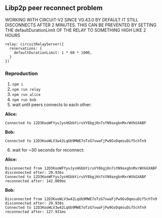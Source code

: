 ## Libp2p peer reconnect problem

WORKING WITH CIRCUIT-V2 SINCE V0.43.0
BY DEFAULT IT STILL DISCONNECTS AFTER 2 MINUTES.
THIS CAN BE PREVENTED BY SETTING THE defaultDurationLimit OF THE RELAY TO SOMETHING HIGH LIKE 2 HOURS

```shell
relay: circuitRelayServer({
  reservations: {
    defaultDurationLimit: 1 * 60 * 1000,
  }
})
```

### Reproduction

1. `npm i`
2. `npm run relay`
3. `npm run alice`
4. `npm run bob`
5. wait until peers connects to each other:

**Alice:**

```shell
Connected to 12D3KooWFYyvJysHGbbYiruVY8bgjKn7sYN9axgbnMxrWVkGXABF
```

**Bob:**

```shell
Connected to 12D3KooWLV3w42LqUb9MWE7oTzG7vwaFjPw9GvDqmsuDif5chTn9
```

6. wait for ~30 seconds for reconnect:

**Alice:**

```shell
Disconnected from 12D3KooWFYyvJysHGbbYiruVY8bgjKn7sYN9axgbnMxrWVkGXABF
disconnected after: 29.936s
Connected to 12D3KooWFYyvJysHGbbYiruVY8bgjKn7sYN9axgbnMxrWVkGXABF
reconnected after: 142.009ms
```

**Bob:**

```shell
Disconnected from 12D3KooWLV3w42LqUb9MWE7oTzG7vwaFjPw9GvDqmsuDif5chTn9
disconnected after: 29.938s
Connected to 12D3KooWLV3w42LqUb9MWE7oTzG7vwaFjPw9GvDqmsuDif5chTn9
reconnected after: 127.931ms
```
